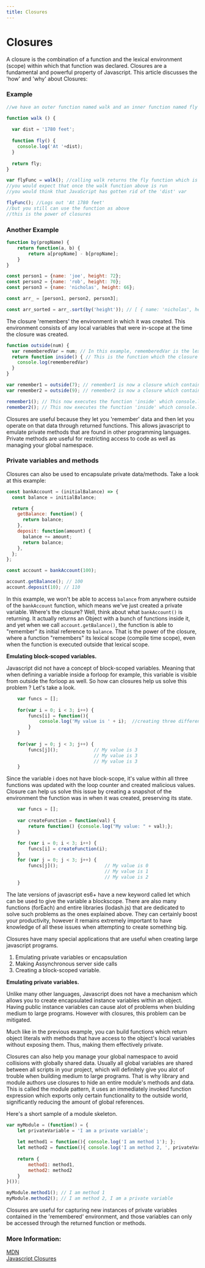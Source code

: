 ```yaml
---
title: Closures
---
```


# Closures

A closure is the combination of a function and the lexical environment (scope) within which that function was declared. Closures are a fundamental and powerful property of Javascript. This article discusses the 'how' and 'why' about Closures:



### Example

```js
//we have an outer function named walk and an inner function named fly

function walk () {
  
  var dist = '1780 feet';
  
  function fly() {
    console.log('At '+dist);
  }
  
  return fly;
}

var flyFunc = walk(); //calling walk returns the fly function which is being assigned to flyFunc
//you would expect that once the walk function above is run
//you would think that JavaScript has gotten rid of the 'dist' var

flyFunc(); //Logs out 'At 1780 feet'
//but you still can use the function as above 
//this is the power of closures

```
### Another Example
```js
function by(propName) {
    return function(a, b) {
        return a[propName] - b[propName];
    }
}

const person1 = {name: 'joe', height: 72};
const person2 = {name: 'rob', height: 70};
const person3 = {name: 'nicholas', height: 66};

const arr_ = [person1, person2, person3];

const arr_sorted = arr_.sort(by('height')); // [ { name: 'nicholas', height: 66 }, { name: 'rob', height: 70 },{ name: 'joe', height: 72 } ]

```
The closure 'remembers' the environment in which it was created. This environment consists of any local variables that were in-scope at the time the closure was created.

```js
function outside(num) {
  var rememberedVar = num; // In this example, rememberedVar is the lexical environment that the closure 'remembers'
  return function inside() { // This is the function which the closure 'remembers'
    console.log(rememberedVar)
  }
}

var remember1 = outside(7); // remember1 is now a closure which contains rememberedVar = 7 in its lexical environment, and //the function 'inside'
var remember2 = outside(9); // remember2 is now a closure which contains rememberedVar = 9 in its lexical environment, and //the function 'inside'

remember1(); // This now executes the function 'inside' which console.logs(rememberedVar) => 7
remember2(); // This now executes the function 'inside' which console.logs(rememberedVar) => 9 
```
Closures are useful because they let you 'remember' data and then let you operate on that data through returned functions. This allows javascript to emulate private methods that are found in other programming languages. Private methods are useful for restricting access to code as well as managing your global namespace.

### Private variables and methods

Closures can also be used to encapsulate private data/methods. Take a look at this example:

```javascript
const bankAccount = (initialBalance) => {
  const balance = initialBalance;

  return {
    getBalance: function() {
      return balance;
    },
    deposit: function(amount) {
      balance += amount;
      return balance;
    },
  };
};

const account = bankAccount(100);

account.getBalance(); // 100
account.deposit(10); // 110
```

In this example, we won't be able to access `balance` from anywhere outside of the `bankAccount` function, which means we've just created a private variable. Where's the closure? Well, think about what `bankAccount()` is returning. It actually returns an Object with  a bunch of functions inside it, and yet when we call `account.getBalance()`, the function is able to "remember" its initial reference to `balance`. That is the power of the closure, where a function "remembers" its lexical scope (compile time scope), even when the function is executed outside that lexical scope.

<b>Emulating block-scoped variables.</b>

Javascript did not have a concept of block-scoped variables. Meaning that when defining a variable inside a forloop for example, this variable is visible from outside the forloop as well. So how can closures help us solve this problem ? Let's take a look.

```javascript
    var funcs = [];
    
    for(var i = 0; i < 3; i++) {
        funcs[i] = function(){
            console.log('My value is ' + i);  //creating three different functions with different param values.
        }
    }
    
    for(var j = 0; j < 3; j++) {
        funcs[j]();             // My value is 3
                                // My value is 3
                                // My value is 3
    }
```

Since the variable i does not have block-scope, it's value within all three functions was updated with the loop counter and created malicious values. Closure can help us solve this issue by creating a snapshot of the environment the function was in when it was created, preserving its state.

```javascript
    var funcs = [];
    
    var createFunction = function(val) {
	    return function() {console.log("My value: " + val);};
    }

    for (var i = 0; i < 3; i++) {
        funcs[i] = createFunction(i);
    }
    for (var j = 0; j < 3; j++) {
        funcs[j]();                 // My value is 0
                                    // My value is 1
                                    // My value is 2
    }

```
The late versions of javascript es6+ have a new keyword called let which can be used to give the variable a blockscope.
There are also many functions (forEach) and entire libraries (lodash.js) that are dedicated to solve such problems as the ones explained above. They can certainly boost your productivity, however it remains extremely important to have knowledge of all these issues when attempting to create something big.

Closures have many special applications that are useful when creating large javascript programs.

1. Emulating private variables or encapsulation
2. Making Assynchronous server side calls
3. Creating a block-scoped variable.

<b>Emulating private variables.</b>

Unlike many other languages, Javascript does not have a mechanism which allows you to create encapsulated instance variables within an object. Having public instance variables can cause alot of problems when biulding medium to large programs. However with closures, this problem can be mitigated.

Much like in the previous example, you can build functions which return object literals with methods that have access to the object's local variables without exposing them. Thus, making them effectively private.

Closures can also help you manage your global namespace to avoid collisions with globally shared data. Usually all global variables are shared between all scripts in your project, which will definitely give you alot of trouble when building medium to large programs. That is why library and module authors use closures to hide an entire module's methods and data. This is called the module pattern, it uses an immediately invoked function expression which exports only certain functionality to the outside world, significantly reducing the amount of global references.

Here's a short sample of a module skeleton.

```javascript
var myModule = (function() = {
    let privateVariable = 'I am a private variable';
    
    let method1 = function(){ console.log('I am method 1'); };
    let method2 = function(){ console.log('I am method 2, ', privateVariable); };
    
    return {
        method1: method1,
        method2: method2
    }
}());

myModule.method1(); // I am method 1
myModule.method2(); // I am method 2, I am a private variable
```

Closures are useful for capturing new instances of private variables contained in the 'remembered' environment, and those variables can only be accessed through the returned function or methods.

### More Information:

<a href='https://developer.mozilla.org/en-US/docs/Web/JavaScript/Closures' target='_blank' rel='nofollow'>MDN</a>
<br />
<a href='https://medium.freecodecamp.org/lets-learn-javascript-closures-66feb44f6a44' target='_blank' rel='nofollow'>Javascript Closures</a>
